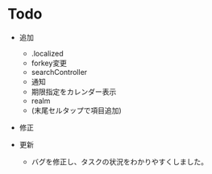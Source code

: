# Todo

- 追加
    - .localized
    - forkey変更
    - searchController
    - 通知
    - 期限指定をカレンダー表示
    - realm
    - (末尾セルタップで項目追加)
    
- 修正

- 更新
    - バグを修正し、タスクの状況をわかりやすくしました。
